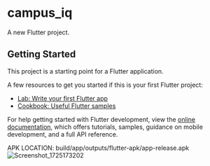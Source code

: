 # campus_iq

A new Flutter project.

## Getting Started

This project is a starting point for a Flutter application.

A few resources to get you started if this is your first Flutter project:

- [Lab: Write your first Flutter app](https://docs.flutter.dev/get-started/codelab)
- [Cookbook: Useful Flutter samples](https://docs.flutter.dev/cookbook)

For help getting started with Flutter development, view the
[online documentation](https://docs.flutter.dev/), which offers tutorials,
samples, guidance on mobile development, and a full API reference.

APK LOCATION: build/app/outputs/flutter-apk/app-release.apk 
![Screenshot_1725173202](https://github.com/user-attachments/assets/e83bbbf6-0cdd-4566-a6ff-ead566dd79f7)
